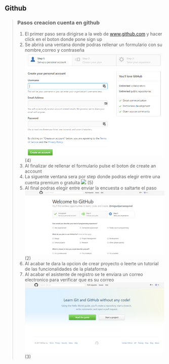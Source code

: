 ## Github
> ### Pasos creacion cuenta en github
> 1) El primer paso sera dirigirse a la web de www.github.com y hacer click en el boton donde pone sign up
> 2) Se abrirá una ventana donde podras rellenar un formulario con su nombre,correo y contraseña
> ![](imagenes/github/4_formularioregistro.png) (4)
> 3) Al finalizar de rellenar el formulario pulse el boton de create an account
> 4) La siguente ventana sera por step donde podras elegir entre una cuenta premium o gratuita
> ![](imagenes/github/5_publicoprivado.png) (5)
> 5) Al final podras elegir entre enviar la encuesta o saltarte el paso
> ![](imagenes/github/2_encuesta.png) (2)
> 6) Al acabar te dara la opcion de crear proyecto o leerte un tutorial de las funcionalidades de la plataforma
> 7) Al acabar el asistente de registro se te enviara un correo electronico para verificar que es su correo
> ![](imagenes/github/3_finalregistro.png) (3)

